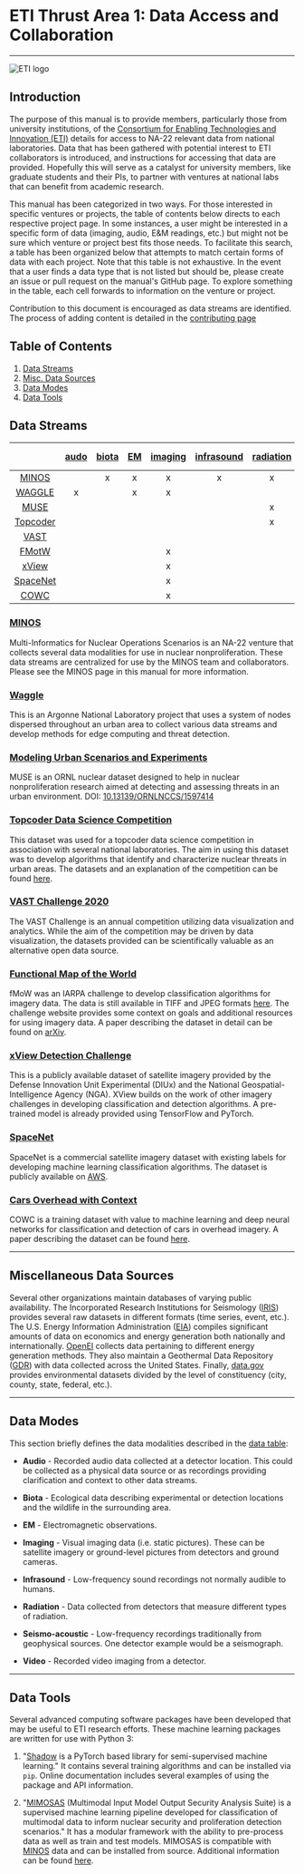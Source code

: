 # ETI Thrust Area 1: Data Access and Collaboration

***

![ETI logo](https://eti.gatech.edu/wp-content/uploads/sites/1003/2019/03/ETI-full_black-768x293.png)

## Introduction

The purpose of this manual is to provide members, particularly those from
university institutions, of the [Consortium for Enabling Technologies and
Innovation (ETI)](https://eti.gatech.edu) details for access to NA-22
relevant data from national laboratories.
Data that has been gathered with potential interest to ETI collaborators is
introduced, and instructions for accessing that data are provided.
Hopefully this will serve as a catalyst for university members, like graduate
students and their PIs, to partner with ventures at national labs that can
benefit from academic research.

This manual has been categorized in two ways. For those interested in specific
ventures or projects, the table of contents below directs to each respective
project page. In some instances, a user might be interested in a specific form
of data (imaging, audio, E&M readings, etc.) but might not be sure which venture
or project best fits those needs. To facilitate this search, a table has been
organized below that attempts to match certain forms of data with each project.
Note that this table is not exhaustive. In the event that a user finds a data
type that is not listed but should be, please create an issue or pull request
on the manual's GitHub page. To explore something in the table, each
cell forwards to information on the venture or project.

Contribution to this document is encouraged as data streams are identified.
The process of adding content is detailed in the [contributing page](CONTRIBUTING.md)

## Table of Contents

1. [Data Streams](#data-streams)
2. [Misc. Data Sources](#miscellaneous-data-sources)
3. [Data Modes](#data-modes)
4. [Data Tools](#data-tools)

## Data Streams

|     |[audo](#data-modes)|[biota](#data-modes)|[EM](#data-modes)|[imaging](#data-modes)|[infrasound](#data-modes)|[radiation](#data-modes)|[seismo-acoustic](#data-modes)|[video](#data-modes)|
|:---:|:-----------------:|:------------------:|:---------------:|:--------------------:|:-----------------------:|:----------------------:|:----------------------------:|:------------------:|
|[MINOS](#minos)                                  |               |       x       |       x       |       x       |       x       |       x       |       x       |               |
|[WAGGLE](#waggle)                                |       x       |               |       x       |       x       |               |               |       x       |       x       |
|[MUSE](#modeling-urban-scenarios-and-experiments)|               |               |               |               |               |       x       |               |               |
|[Topcoder](#topcoder-data-science-competition)   |               |               |               |               |               |       x       |               |               |
|[VAST](#vast-challenge-2020)                     |               |               |               |               |               |               |               |               |
|[FMotW](#functional-map-of-the-world)            |               |               |               |       x       |               |               |               |               |
|[xView](#xview-detection-challenge)              |               |               |               |       x       |               |               |               |               |
|[SpaceNet](#spacenet)                            |               |               |               |       x       |               |               |               |               |
|[COWC](#cars-overhead-with-context)              |               |               |               |       x       |               |               |               |               |

### [MINOS](MINOS.md)

Multi-Informatics for Nuclear Operations Scenarios is an NA-22 venture that
collects several data modalities for use in nuclear nonproliferation. These
data streams are centralized for use by the MINOS team and collaborators. Please
see the MINOS page in this manual for more information.

### [Waggle](WAGGLE.md)

This is an Argonne National Laboratory project that uses a system of nodes dispersed
throughout an urban area to collect various data streams and develop methods for edge
computing and threat detection.

### [Modeling Urban Scenarios and Experiments](https://doi.ccs.ornl.gov/ui/doi/74)

MUSE is an ORNL nuclear dataset designed to help in nuclear nonproliferation
research aimed at detecting and assessing threats in an urban environment.
DOI: [10.13139/ORNLNCCS/1597414](https://doi.ccs.ornl.gov/ui/doi/74)

### [Topcoder Data Science Competition](https://www.topcoder.com/lp/detect-radiation)

This dataset was used for a topcoder data science competition in association
with several national laboratories. The aim in using this dataset was to develop
algorithms that identify and characterize nuclear threats in urban areas.
The datasets and an explanation of the competition can be found
[here](https://www.topcoder.com/challenges/30085346).

### [VAST Challenge 2020](https://vast-challenge.github.io/2020/)

The VAST Challenge is an annual
competition utilizing data visualization and analytics. While the aim of the
competition may be driven by data visualization, the datasets provided can be
scientifically valuable as an alternative open data source.

### [Functional Map of the World](https://www.iarpa.gov/challenges/fmow.html)

fMoW was an IARPA challenge to develop classification algorithms for imagery
data. The data is still available in TIFF and JPEG formats
[here](https://github.com/fMoW/dataset). The challenge
website provides some context on
goals and additional resources for using imagery data. A paper describing the dataset
in detail can be found on [arXiv](https://arxiv.org/abs/1711.07846).

### [xView Detection Challenge](http://xviewdataset.org/)

This is a publicly available dataset of satellite imagery provided by the Defense
Innovation Unit Experimental (DIUx) and the National Geospatial-Intelligence Agency
(NGA). XView builds on the work of other imagery challenges
in developing classification and detection algorithms. A pre-trained model is already
provided using TensorFlow and PyTorch.

### [SpaceNet](https://spacenetchallenge.github.io/)

SpaceNet is a commercial satellite imagery
dataset with existing labels for developing machine learning classification algorithms.
The dataset is publicly available on [AWS](https://registry.opendata.aws/spacenet/).

### [Cars Overhead with Context](https://gdo152.llnl.gov/cowc/)

COWC is a training dataset with value to machine learning
and deep neural networks for classification and detection of cars in overhead imagery. A paper
describing the dataset can be found
[here](https://gdo152.llnl.gov/cowc/mundhenk_et_al_eccv_2016.pdf).

***

## Miscellaneous Data Sources

Several other organizations maintain databases of varying public availability. The
Incorporated Research Institutions for Seismology
([IRIS](http://ds.iris.edu/ds/nodes/dmc/data/)) provides several raw datasets in
different formats (time series, event, etc.). The U.S. Energy Information Administration
([EIA](https://www.eia.gov/opendata/)) compiles significant amounts of data on economics
and energy generation both nationally and internationally.
[OpenEI](https://openei.org/datasets/dataset) collects data pertaining to different
energy generation methods. They also maintain a Geothermal Data Repository
([GDR](https://gdr.openei.org/submissions/all)) with data collected across the United
States. Finally, [data.gov](https://catalog.data.gov/dataset) provides environmental
datasets divided by the level of constituency (city, county, state, federal, etc.).

***

## Data Modes

This section briefly defines the data modalities described in the [data table](#data-modes):

* **Audio** - Recorded audio data collected at a detector location. This could be collected as a physical data source or as recordings providing clarification and context to other data streams.

* **Biota** - Ecological data describing experimental or detection locations and the wildlife in the surrounding area.

* **EM** - Electromagnetic observations.

* **Imaging** - Visual imaging data (i.e. static pictures). These can be satellite imagery or ground-level pictures from detectors and ground cameras.

* **Infrasound** - Low-frequency sound recordings not normally audible to humans.

* **Radiation** - Data collected from detectors that measure different types of radiation.

* **Seismo-acoustic** - Low-frequency recordings traditionally from geophysical sources. One detector example would be a seismograph.

* **Video** - Recorded video imaging from a detector.


***

## Data Tools

Several advanced computing software packages have been developed that may be useful to
ETI research efforts. These machine learning packages are written for use with Python 3:

1. "[Shadow](https://shadow-ssml.readthedocs.io/en/latest/) is a PyTorch based library
for semi-supervised machine learning." It contains several training algorithms and can
be installed via `pip`. Online documentation includes several examples of using the
package and API information.

2. "[MIMOSAS](https://github.com/nonproliferation/mimosas) (Multimodal Input Model Output
Security Analysis Suite) is a supervised machine learning pipeline developed for
classification of multimodal data to inform nuclear security and proliferation detection
scenarios." It has a modular framework with the ability to pre-process data as well as train
and test models. MIMOSAS is compatible with [MINOS](MINOS.md) data and can be installed from
source. Additional information can be found [here](https://complexity.berkeley.edu/mimosas/).

